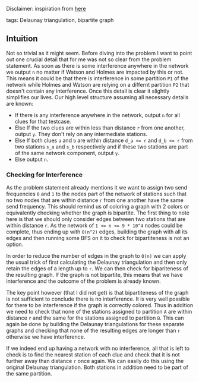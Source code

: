 Disclaimer: inspiration from [here](https://github.com/haeggee/algolab/tree/main/problems/week13-potw-clues)

tags: Delaunay triangulation, bipartite graph

## Intuition
Not so trivial as it might seem. Before diving into the problem I want to point out one crucial detail that for me was not so clear from the problem statement. As soon as there is some interference anywhere in the network we output `n` no matter if Watson and Holmes are impacted by this or not. This means it could be that there is interference in some partition `P1` of the network while Holmes and Watson are relying on a differnt partition `P2` that doesn't contain any interference. Once this detail is clear it slightly simplifies our lives. Our high level structure assuming all necessary details are known:
- If there is any interference anywhere in the network, output `n` for all clues for that testcase.
- Else If the two clues are within less than distance `r` from one another, output `y`. They don't rely on any intermediate stations.
- Else If both clues `a` and `b` are within distance `d_a <= r` and `d_b <= r` from two stations `s_a` and `s_b` respectively and if these two stations are part of the same network component, output `y`.
- Else output `n`.

### Checking for Interference
As the problem statement already mentions it we want to assign two send frequencies `0` and `1` to the nodes part of the network of stations such that no two nodes that are within distance `r` from one another have the same send frequency. This should remind us of coloring a graph with 2 colors or equivalently checking whether the graph is bipartite. The first thing to note here is that we should only consider edges between two stations that are within distance `r`. As the network of `1 <= n <= 9 * 10^4` nodes could be complete, thus ending up with `O(n^2)` edges, building the graph with all its edges and then running some BFS on it to check for bipartiteness is not an option.

In order to reduce the number of edges in the graph to `O(n)` we can apply the usual trick of first calculating the Delaunay triangulation and then only retain the edges of a length up to `r`. We can then check for bipariteness of the resulting graph. If the graph is not bipartite, this means that we have interference and the outcome of the problem is already known.

The key point however (that I did not get) is that bipartiteness of the graph is not sufficient to conclude there is no interference. It is very well possible for there to be interference if the graph is correctly colored. Thus in addition we need to check that none of the stations assigned to partition `A` are within distance `r` and the same for the stations assigned to partition `B`. This can again be done by building the Delaunay triangulations for these separate graphs and checking that none of the resulting edges are longer than `r` otherwise we have interference.

If we indeed end up having a network with no interference, all that is left to check is to find the nearest station of each clue and check that it is not further away than distance `r` once again. We can easily do this using the original Delaunay triangulation. Both stations in addition need to be part of the same partition.
